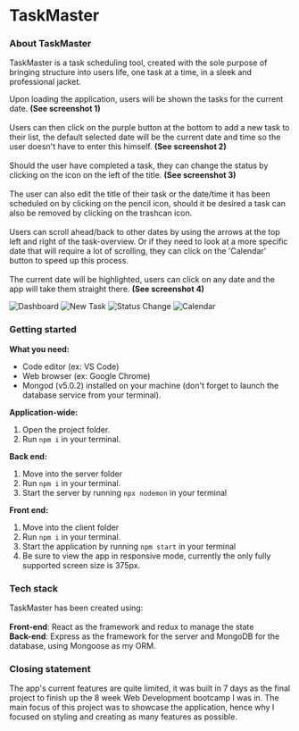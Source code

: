 # TaskMaster

### About TaskMaster

TaskMaster is a task scheduling tool, created with the sole purpose of bringing structure into users life, one task at a time, in a sleek and professional jacket.

Upon loading the application, users will be shown the tasks for the current date. **(See screenshot 1)**</br></br>
Users can then click on the purple button at the bottom to add a new task to their list, the default selected date will be the current date and time so the user doesn't have to enter this himself. **(See screenshot 2)**</br></br>
Should the user have completed a task, they can change the status by clicking on the icon on the left of the title. **(See screenshot 3)**</br></br>
The user can also edit the title of their task or the date/time it has been scheduled on by clicking on the pencil icon, should it be desired a task can also be removed by clicking on the trashcan icon.</br></br>
Users can scroll ahead/back to other dates by using the arrows at the top left and right of the task-overview. Or if they need to look at a more specific date that will require a lot of scrolling, they can click on the 'Calendar' button to speed up this process.</br></br>
The current date will be highlighted, users can click on any date and the app will take them straight there. **(See screenshot 4)**</br>

![Dashboard](./screenshots/Screenshot_1_TaskMaster.png)
![New Task](./screenshots/Screenshot_2_TaskMaster.png)
![Status Change](./screenshots/Screenshot_3_TaskMaster.png)
![Calendar](./screenshots/Screenshot_4_TaskMaster.png)</br>

### Getting started

**What you need:**

- Code editor (ex: VS Code)
- Web browser (ex: Google Chrome)
- Mongod (v5.0.2) installed on your machine (don't forget to launch the database service from your terminal).

**Application-wide:**

1. Open the project folder.
2. Run `npm i` in your terminal.

**Back end:**

1. Move into the server folder
2. Run `npm i` in your terminal.
3. Start the server by running `npx nodemon` in your terminal

**Front end:**

1. Move into the client folder
2. Run `npm i` in your terminal.
3. Start the application by running `npm start` in your terminal
4. Be sure to view the app in responsive mode, currently the only fully supported screen size is 375px.

### Tech stack

TaskMaster has been created using: </br></br>
**Front-end**: React as the framework and redux to manage the state</br>
**Back-end**: Express as the framework for the server and MongoDB for the database, using Mongoose as my ORM.</br>

### Closing statement

The app's current features are quite limited, it was built in 7 days as the final project to finish up the 8 week Web Development bootcamp I was in. The main focus of this project was to showcase the application, hence why I focused on styling and creating as many features as possible.

